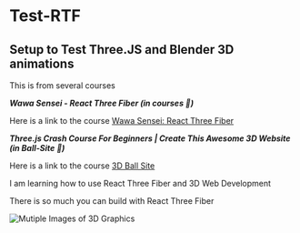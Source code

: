 # Test-RTF

## Setup to Test Three.JS and Blender 3D animations

This is from several courses

***Wawa Sensei - React Three Fiber (in courses 📁)***

Here is a link to the course [Wawa Sensei: React Three Fiber](https://lessons.wawasensei.dev/courses/react-three-fiber/lessons/intro)

***Three.js Crash Course For Beginners | Create This Awesome 3D Website (in Ball-Site 📁)***

Here is a link to the course [3D Ball Site](https://www.youtube.com/watch?v=_OwJV2xL8M8)

I am learning how to use React Three Fiber and 3D Web Development

There is so much you can build with React Three Fiber

![Mutiple Images of 3D Graphics](https://assets.wawasensei.dev/react-three-fiber/intro/react-three-fiber-ultimate.jpg)
